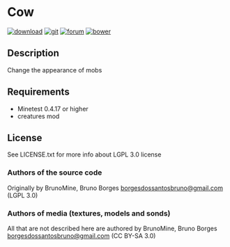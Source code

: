 # Cow
[![download](https://img.shields.io/github/tag/BrunoMine/fine_mobs.svg?style=flat-square&label=release)](https://github.com/BrunoMine/cow/archive/master.zip)
[![git](https://img.shields.io/badge/git-project-green.svg?style=flat-square)](https://github.com/BrunoMine/cow)
[![forum](https://img.shields.io/badge/minetest-mod-green.svg?style=flat-square)](https://forum.minetest.net)
[![bower](https://img.shields.io/badge/bower-mod-green.svg?style=flat-square)](https://minetest-bower.herokuapp.com/mods/cow)

## Description
Change the appearance of mobs

## Requirements
* Minetest 0.4.17 or higher
* creatures mod

## License
See LICENSE.txt for more info about LGPL 3.0 license

### Authors of the source code
Originally by BrunoMine, Bruno Borges <borgesdossantosbruno@gmail.com> (LGPL 3.0)

### Authors of media (textures, models and sonds)
All that are not described here are authored by 
BrunoMine, Bruno Borges <borgesdossantosbruno@gmail.com> (CC BY-SA 3.0)

